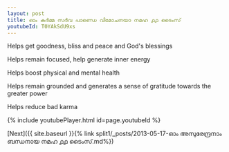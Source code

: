 ```yaml
---
layout: post
title: ഓം കർമ്മ സർവ പാണ്ഡെ വിമോചനയാ നമഹ ൧൧ ടൈംസ്
youtubeId: T0YAkSdU9xs
---
```

 
 
Helps get goodness, bliss and peace and God's blessings
 
Helps remain focused, help generate inner energy 
 
Helps boost physical and mental health 
 
Helps remain grounded and generates a sense of gratitude towards the greater power 
 
Helps reduce bad karma
 
 
 
 


{% include youtubePlayer.html id=page.youtubeId %}
 
[Next]({{ site.baseurl }}{% link  split1/_posts/2013-05-17-ഓം അസുരേന്ദ്രനാം ബന്ധനായ നമഹ ൧൧ ടൈംസ്.md%})
 
